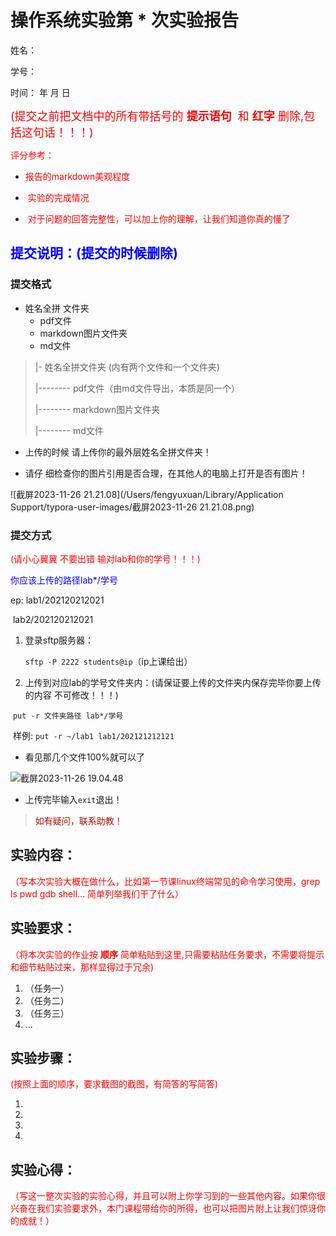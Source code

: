 # 操作系统实验第 * 次实验报告

姓名：

学号：

时间：  年   月   日

<font color=red size=4>(提交之前把文档中的所有带括号的 **提示语句**  和 **红字** 删除,包括这句话！！！)</font>

<font color=red>评分参考：</font>

* <font color=red>报告的markdown美观程度 </font>

* <font color=red> 实验的完成情况 </font>
* <font color=red> 对于问题的回答完整性，可以加上你的理解，让我们知道你真的懂了</font>

## <font color=blue>提交说明：(提交的时候删除)</font>

### 提交格式

* 姓名全拼 文件夹
	* pdf文件
	* markdown图片文件夹
	* md文件

>|- 姓名全拼文件夹 (内有两个文件和一个文件夹)
>
>|-------- pdf文件（由md文件导出，本质是同一个）
>
>|-------- markdown图片文件夹
>
>|-------- md文件

* 上传的时候 请上传你的最外层姓名全拼文件夹！

* 请仔 细检查你的图片引用是否合理，在其他人的电脑上打开是否有图片！

![截屏2023-11-26 21.21.08](/Users/fengyuxuan/Library/Application Support/typora-user-images/截屏2023-11-26 21.21.08.png)

### 提交方式

<font color=red>(请小心翼翼 不要出错 输对lab和你的学号！！！)</font>

<font color=blue>你应该上传的路径lab*/学号</font>

ep:  lab1/202120212021

​	lab2/202120212021

1. 登录sftp服务器：

	`sftp -P 2222 students@ip`（ip上课给出）

2. 上传到对应lab的学号文件夹内：(请保证要上传的文件夹内保存完毕你要上传的内容 不可修改！！！)

​	`put -r 文件夹路径 lab*/学号` 

​	样例: `put -r ~/lab1 lab1/202121212121`

* 看见那几个文件100%就可以了

![截屏2023-11-26 19.04.48](https://raw.githubusercontent.com/ohhoo0/pictures/main/202311261904446.png)

* 上传完毕输入`exit`退出！

> <font color=bule>如有疑问，联系助教！</font>









## 实验内容：

<font color=red>（写本次实验大概在做什么，比如第一节课linux终端常见的命令学习使用，grep ls pwd gdb shell... 简单列举我们干了什么）</font>

## 实验要求：

<font color=red>（将本次实验的作业按 **顺序** 简单粘贴到这里,只需要粘贴任务要求，不需要将提示和细节粘贴过来，那样显得过于冗余)</font>

1. （任务一）
2. （任务二）
3. （任务三） 
4.  ...

## 实验步骤：

<font color=red>(按照上面的顺序，要求截图的截图，有简答的写简答)</font>

1. 
2.  
3.  
4. 

## 实验心得：

<font color=red>（写这一整次实验的实验心得，并且可以附上你学习到的一些其他内容。如果你很兴奋在我们实验要求外，本门课程带给你的所得，也可以把图片附上让我们惊讶你的成就！）</font>

